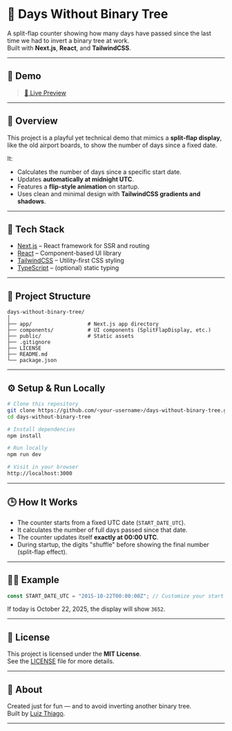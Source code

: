 # 🧮 Days Without Binary Tree

A split-flap counter showing how many days have passed since the last time we had to invert a binary tree at work.  
Built with **Next.js**, **React**, and **TailwindCSS**.

---

## 🚀 Demo

> [🔗 Live Preview](diassemarvorebinaria.dev)

---

## 🧠 Overview

This project is a playful yet technical demo that mimics a **split-flap display**,  
like the old airport boards, to show the number of days since a fixed date.

It:

- Calculates the number of days since a specific start date.
- Updates **automatically at midnight UTC**.
- Features a **flip-style animation** on startup.
- Uses clean and minimal design with **TailwindCSS gradients and shadows**.

---

## 🧩 Tech Stack

- [Next.js](https://nextjs.org/) – React framework for SSR and routing
- [React](https://react.dev/) – Component-based UI library
- [TailwindCSS](https://tailwindcss.com/) – Utility-first CSS styling
- [TypeScript](https://www.typescriptlang.org/) – (optional) static typing

---

## 📁 Project Structure

```
days-without-binary-tree/
│
├── app/                  # Next.js app directory
├── components/           # UI components (SplitFlapDisplay, etc.)
├── public/               # Static assets
├── .gitignore
├── LICENSE
├── README.md
└── package.json
```

---

## ⚙️ Setup & Run Locally

```bash
# Clone this repository
git clone https://github.com/<your-username>/days-without-binary-tree.git
cd days-without-binary-tree

# Install dependencies
npm install

# Run locally
npm run dev

# Visit in your browser
http://localhost:3000
```

---

## 🕒 How It Works

- The counter starts from a fixed UTC date (`START_DATE_UTC`).
- It calculates the number of full days passed since that date.
- The counter updates itself **exactly at 00:00 UTC**.
- During startup, the digits "shuffle" before showing the final number (split-flap effect).

---

## 🧑‍💻 Example

```js
const START_DATE_UTC = "2015-10-22T00:00:00Z"; // Customize your start date
```

If today is October 22, 2025, the display will show `3652`.

---

## 🪪 License

This project is licensed under the **MIT License**.  
See the [LICENSE](./LICENSE) file for more details.

---

## 💬 About

Created just for fun — and to avoid inverting another binary tree.  
Built by [Luiz Thiago](https://github.com/<your-username>).

---
